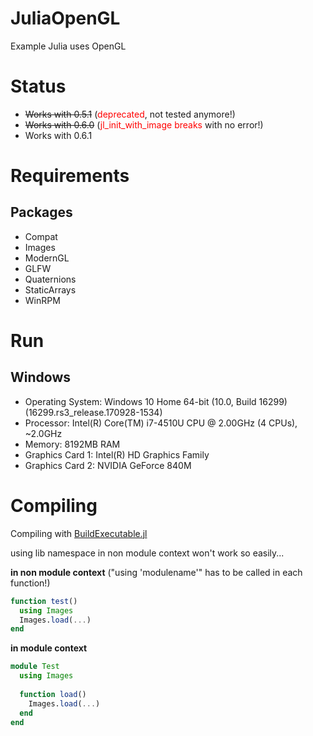 # JuliaOpenGL
Example Julia uses OpenGL

# Status
* ~~Works with 0.5.1~~ (<span style="color:red">deprecated</span>, not tested anymore!)
* ~~Works with 0.6.0~~ (<span style="color:red">jl_init_with_image breaks</span> with no error!)
* Works with 0.6.1

# Requirements
## Packages
* Compat
* Images
* ModernGL
* GLFW
* Quaternions
* StaticArrays
* WinRPM

# Run
## Windows
* Operating System: Windows 10 Home 64-bit (10.0, Build 16299) (16299.rs3_release.170928-1534)
* Processor: Intel(R) Core(TM) i7-4510U CPU @ 2.00GHz (4 CPUs), ~2.0GHz
* Memory: 8192MB RAM
* Graphics Card 1: Intel(R) HD Graphics Family
* Graphics Card 2: NVIDIA GeForce 840M

# Compiling
Compiling with [BuildExecutable.jl](https://github.com/Gilga/BuildExecutable.jl)

using lib namespace in non module context won't work so easily...

**in non module context** ("using 'modulename'" has to be called in each function!)
```julia
function test()
  using Images
  Images.load(...)
end
```

**in module context**
```julia
module Test
  using Images
  
  function load()
    Images.load(...)
  end  
end
```